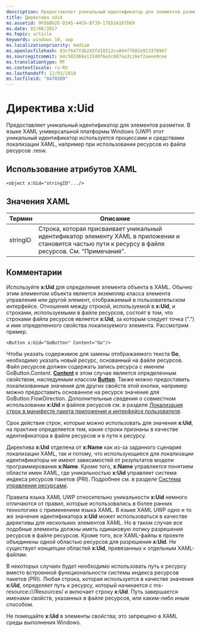 ```yaml
---
description: Предоставляет уникальный идентификатор для элементов разметки. В языке XAML универсальной платформы Windows (UWP) этот уникальный идентификатор используется процессами и средствами локализации XAML, например при использовании ресурсов из файла ресурсов .resw.
title: Директива xUid
ms.assetid: 9FD6B62E-D345-44C6-B739-17ED1A187D69
ms.date: 02/08/2017
ms.topic: article
keywords: windows 10, uwp
ms.localizationpriority: medium
ms.openlocfilehash: 03cf647fdb243fd18212ca894f7682e913378907
ms.sourcegitcommit: b4c502d69a13340f6e3c887aa3c26ef2aeee9cee
ms.translationtype: MT
ms.contentlocale: ru-RU
ms.lasthandoff: 12/03/2018
ms.locfileid: "8478389"
---
```

# <a name="xuid-directive"></a>Директива x:Uid


Предоставляет уникальный идентификатор для элементов разметки. В языке XAML универсальной платформы Windows (UWP) этот уникальный идентификатор используется процессами и средствами локализации XAML, например при использовании ресурсов из файла ресурсов .resw.

## <a name="xaml-attribute-usage"></a>Использование атрибутов XAML

``` syntax
<object x:Uid="stringID".../>
```

## <a name="xaml-values"></a>Значения XAML

| Термин | Описание |
|------|-------------|
| stringID | Строка, которая присваивает уникальный идентификатор элементу XAML в приложении и становится частью пути к ресурсу в файле ресурсов. См. "Примечания".| 

## <a name="remarks"></a>Комментарии

Используйте **x:Uid** для определения элемента объекта в XAML. Обычно этим элементом объекта является экземпляр класса элемента управления или другой элемент, отображаемый в пользовательском интерфейсе. Отношения между строкой, используемой в **x:Uid**, и строками, используемыми в файле ресурсов, состоят в том, что строками файла ресурсов является **x:Uid**, за которым следует точка (".") и имя определенного свойства локализуемого элемента. Рассмотрим пример.

``` syntax
<Button x:Uid="GoButton" Content="Go"/>
```

Чтобы указать содержимое для замены отображаемого текста **Go**, необходимо указать новый ресурс, основанный на файле ресурсов. Файл ресурсов должен содержать запись ресурса с именем GoButton.Content. [**Content**](/uwp/api/windows.ui.xaml.controls.contentcontrol.content) в этом случае является определенным свойством, наследуемым классом [**Button**](/uwp/api/windows.ui.xaml.controls.button). Также можно предоставить локализованные значения для других свойств этой кнопки, например можно предоставить основанное на ресурсе значение для GoButton.FlowDirection. Дополнительные сведения о совместном использовании **x:Uid** и файлов ресурсов см. в разделе [Локализация строк в манифесте пакета приложения и интерфейсе пользователя](../app-resources/localize-strings-ui-manifest.md).

Срок действия строк, которые можно использовать для значения **x:Uid**, на практике определяется тем, какие строки признаны в качестве идентификатора в файле ресурсов и в пути к ресурсу.

Директива **x:Uid** отделена от **x:Name** как из-за заданного сценария локализации XAML, так и потому, что использующиеся для локализации идентификаторы не имеют зависимостей от результатов модели программирования **x:Name**. Кроме того, **x:Name** управляется понятием области имен XAML, где уникальностью **x:Uid** управляет система индекса ресурсов пакетов (PRI). Подробнее см. в разделе [Система управления ресурсами](../app-resources/resource-management-system.md).

Правила языка XAML UWP относительно уникальности **x:Uid** немного отличаются от правил, которые использовались в более ранних технологиях с применением языка XAML. В языке XAML UWP одно и то же значение идентификатора **x:Uid** может использоваться в качестве директивы для нескольких элементов XAML. Но в таком случае все подобные элементы должны иметь одинаковую логику разрешения ресурсов в файле ресурсов. Кроме того, все XAML-файлы в проекте объединены одной областью ресурсов для разрешения **x:Uid**. Не существует концепции областей **x:Uid**, привязанных к отдельным XAML-файлам.

В некоторых случаях будет необходимо использовать путь к ресурсу вместо встроенной функциональности системы индекса ресурсов пакетов (PRI). Любая строка, которая используется в качестве значения **x:Uid**, определяет путь к ресурсу, который начинается с ms-resource:///Resources/ и включает строку **x:Uid**. Путь завершается именами свойств, указанных в файле ресурсов, или каким-либо иным способом.

Не помещайте **x:Uid** в элементы свойства; это запрещено в XAML среды выполнения Windows.

